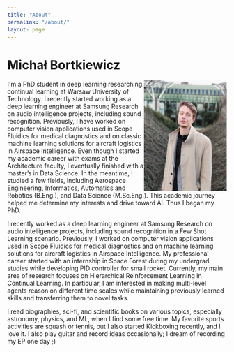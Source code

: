 ```yaml
---
title: "About"
permalink: "/about/"
layout: page
---
```


# Michał Bortkiewicz

<p>  
<img src="edit_1.jpg" alt="Smiley face" style="float:right" width="190">
I'm a PhD student in deep learning researching continual learning at Warsaw University of Technology. I recently started working as a deep learning engineer at Samsung Research on audio intelligence projects, including sound recognition. Previously, I have worked on computer vision applications used in Scope Fluidics for medical diagnostics and on classic machine learning solutions for aircraft logistics in Airspace Intelligence.
Even though I started my academic career with exams at the Architecture faculty, I eventually finished with a master’s in Data Science. In the meantime, I studied a few fields, including Aerospace Engineering, Informatics, Automatics and Robotics (B.Eng.), and Data Science (M.Sc.Eng.). This academic journey helped me determine my interests and drive toward AI. Thus I began my PhD.

I recently worked as a deep learning engineer at Samsung Research on audio intelligence projects, including sound recognition in a Few Shot Learning scenario. Previously, I worked on computer vision applications used in Scope Fluidics for medical diagnostics and on machine learning solutions for aircraft logistics in Airspace Intelligence. My professional career started with an internship in Space Forest during my undergrad studies while developing PID controller for small rocket. Currently, my main area of research focuses on Hierarchical Reinforcement Learning in Continual Learning. In particular, I am interested in making multi-level agents reason on different time scales while maintaining previously learned skills and transferring them to novel tasks.

I read biographies, sci-fi, and scientific books on various topics, especially astronomy, physics, and ML, when I find some free time. My favorite sports activities are squash or tennis, but I also started Kickboxing recently, and I love it. I also play guitar and record ideas occasionally; I dream of recording my EP one day ;)
</p>





<!-- ![screenshot]() -->
